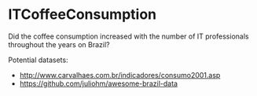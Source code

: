 # ITCoffeeConsumption
Did the coffee consumption increased with the number of IT professionals throughout the years on Brazil?

Potential datasets:
- http://www.carvalhaes.com.br/indicadores/consumo2001.asp
- https://github.com/juliohm/awesome-brazil-data

